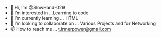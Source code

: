 - 👋 Hi, I’m @SlowHand-029
- 👀 I’m interested in ...Learning to code
- 🌱 I’m currently learning ... HTML
- 💞️ I’m looking to collaborate on ... Various Projects and for Networking
- 📫 How to reach me ... t.innerpower@gmail.com

<!---
SlowHand-029/SlowHand-029 is a ✨ special ✨ repository because its `README.md` (this file) appears on your GitHub profile.
You can click the Preview link to take a look at your changes.
--->
